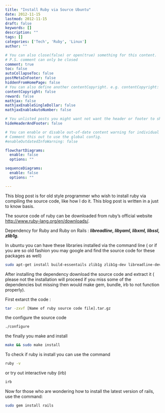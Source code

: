 ```yaml
---
title: "Install Ruby via Source Ubuntu"
date: 2012-11-15
lastmod: 2012-11-15
draft: false
keywords: []
description: ""
tags: []
categories: ['Tech', 'Ruby', 'Linux']
author: ""

# You can also close(false) or open(true) something for this content.
# P.S. comment can only be closed
comment: true
toc: false
autoCollapseToc: false
postMetaInFooter: false
hiddenFromHomePage: false
# You can also define another contentCopyright. e.g. contentCopyright: "This is another copyright."
contentCopyright: false
reward: false
mathjax: false
mathjaxEnableSingleDollar: false
mathjaxEnableAutoNumber: false

# You unlisted posts you might want not want the header or footer to show
hideHeaderAndFooter: false

# You can enable or disable out-of-date content warning for individual post.
# Comment this out to use the global config.
#enableOutdatedInfoWarning: false

flowchartDiagrams:
  enable: false
  options: ""

sequenceDiagrams: 
  enable: false
  options: ""

---
```


This blog post is for old style programmer who wish to install ruby via compiling the source code, like how I do it. This blog post is written in a just to know basis.

The source code of ruby can be downloaded from ruby’s official website http://www.ruby-lang.org/en/downloads/.

Dependency for Ruby and Ruby on Rails : ***libreadline, libyaml, libxml, libssl, zlib1g.***

In ubuntu you can have these libraries installed via the command line ( or if you are so old fashion you may google and find the source code for these packages as well)

<!--more-->

```sh
sudo apt-get install build-essentails zlib1g zlib1g-dev libreadline-dev libyaml-dev libssl-dev
```

After installing the dependency download the source code and extract it ( please not the installation will proceed if you miss some of the dependencies but missing then would make gem, bundle, irb to not function properly).

First extarct the code :

```sh
tar -zxvf [Name of ruby source code file].tar.gz
```

the configure the source code

```sh
./configure
```
the finally you make and install

```sh
make && sudo make install
```
To check if ruby is install you can use the command

```sh
ruby -v
```
or try out interactive ruby (irb)

```sh
irb
```
Now for those who are wondering how to install the latest version of rails, use the command:

```sh
sudo gem install rails
```
